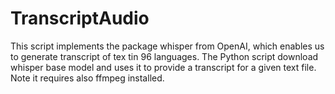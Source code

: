 # TranscriptAudio
This script implements the package whisper from OpenAI, which enables us to generate transcript of tex tin 96 languages. The Python script download whisper base model and uses it to provide a transcript for a given text file. Note it requires also ffmpeg installed. 

